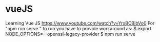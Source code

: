 # vueJS
Learning Vue JS
https://www.youtube.com/watch?v=YrxBCBibVo0
For "npm run serve " to run you have to provide workaround as:
$ export NODE_OPTIONS=--openssl-legacy-provider
$ npm run serve 

